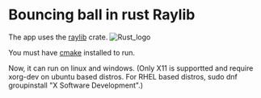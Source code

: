 # Bouncing ball in rust Raylib
The app uses the [raylib](https://crates.io/crates/raylib) crate. ![Rust_logo](https://1.bp.blogspot.com/-Qxtg8B8EEy8/XgBm0Bp1y4I/AAAAAAAAPD0/LdIgBrYPAMQ8VpGV4EBz6Kq9uBgoo1NmQCLcBGAsYHQ/s1600/rust-logo.png)

You must have [cmake](https://cmake.org/download/) installed to run.

Now, it can run on linux and windows. (Only X11 is supportted and require xorg-dev on ubuntu based distros. For RHEL based distros, sudo dnf groupinstall "X Software Development".)
